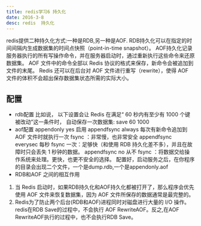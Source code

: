```yaml
---
title: redis学习6 持久化
date: 2016-3-8
desc: redis  持久化
---
```

redis提供二种持久化方式:一种是RDB,另一种是AOF.
RDB持久化可以在指定的时间间隔内生成数据集的时间点快照（point-in-time snapshot）。
AOF持久化记录服务器执行的所有写操作命令，并在服务器启动时，通过重新执行这些命令来还原数据集。 AOF 文件中的命令全部以 Redis 协议的格式来保存，新命令会被追加到文件的末尾。 Redis 还可以在后台对 AOF 文件进行重写（rewrite），使得 AOF 文件的体积不会超出保存数据集状态所需的实际大小。
<!-- more -->
## 配置
* rdb配置
比如说， 以下设置会让 Redis 在满足“ 60 秒内有至少有 1000 个键被改动”这一条件时， 自动保存一次数据集:
save 60 1000
* aof配置
appendonly yes  启用
appendfsync always 每次有新命令追加到 AOF 文件时就执行一次 fsync ：非常慢，也非常安全
appendfsync everysec 每秒 fsync 一次：足够快（和使用 RDB 持久化差不多），并且在故障时只会丢失 1 秒钟的数据。
appendfsync no 从不 fsync ：将数据交给操作系统来处理。更快，也更不安全的选择。
配置好，启动服务之后，在你程序的目录会出现二个文件，一个是dump.rdb,一个是appendonly.aof
* RDB和AOF 之间的相互作用
1. 当 Redis 启动时，如果RDB持久化和AOF持久化都被打开了，那么程序会优先使用 AOF 文件来恢复数据集，因为 AOF 文件所保存的数据通常是最完整的。
2. Redis为了防止两个后台(RDB和AOF)进程同时对磁盘进行大量的 I/O 操作。redis在RDB Save的过程中，不会执行 AOF RewriteAOF。反之,在AOF RewriteAOF执行的过程中，也不会执行RDB Save。

